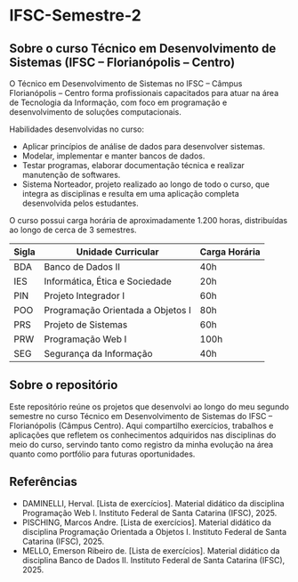 # IFSC-Semestre-2

## Sobre o curso Técnico em Desenvolvimento de Sistemas (IFSC – Florianópolis – Centro)
O Técnico em Desenvolvimento de Sistemas no IFSC – Câmpus Florianópolis – Centro forma profissionais capacitados para atuar na área de Tecnologia da Informação, com foco em programação e desenvolvimento de soluções computacionais.

Habilidades desenvolvidas no curso:
- Aplicar princípios de análise de dados para desenvolver sistemas.
- Modelar, implementar e manter bancos de dados.
- Testar programas, elaborar documentação técnica e realizar manutenção de softwares.
- Sistema Norteador, projeto realizado ao longo de todo o curso, que integra as disciplinas e resulta em uma aplicação completa desenvolvida pelos estudantes.

O curso possui carga horária de aproximadamente 1.200 horas, distribuídas ao longo de cerca de 3 semestres.

| Sigla | Unidade Curricular                | Carga Horária |
|-----|-----------------------------------|---------------|
| BDA | Banco de Dados II                 | 40h           |
| IES | Informática, Ética e Sociedade    | 20h           |
| PIN | Projeto Integrador I              | 60h           |
| POO | Programação Orientada a Objetos I | 80h           |
| PRS | Projeto de Sistemas               | 60h           |
| PRW | Programação Web I                 | 100h          |
| SEG | Segurança da Informação           | 40h           |

## Sobre o repositório
Este repositório reúne os projetos que desenvolvi ao longo do meu segundo semestre no curso Técnico em Desenvolvimento de Sistemas do IFSC – Florianópolis (Câmpus Centro).
Aqui compartilho exercícios, trabalhos e aplicações que refletem os conhecimentos adquiridos nas disciplinas do meio do curso, servindo tanto como registro da minha evolução na área quanto como portfólio para futuras oportunidades.

## Referências

- DAMINELLI, Herval. [Lista de exercícios]. Material didático da disciplina Programação Web I. Instituto Federal de Santa Catarina (IFSC), 2025.
- PISCHING, Marcos Andre. [Lista de exercícios]. Material didático da disciplina Programação Orientada a Objetos I. Instituto Federal de Santa Catarina (IFSC), 2025.
- MELLO, Emerson Ribeiro de. [Lista de exercícios]. Material didático da disciplina Banco de Dados II. Instituto Federal de Santa Catarina (IFSC), 2025.